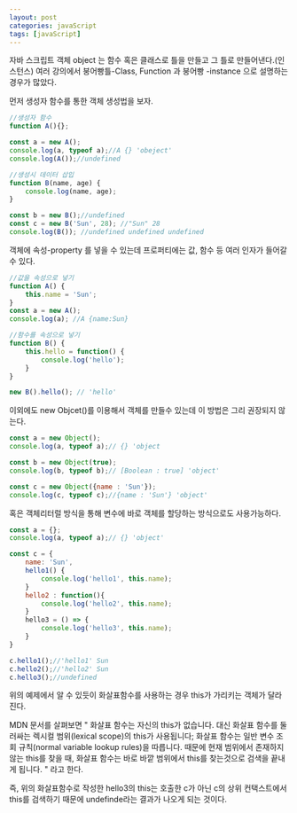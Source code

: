 ```yaml
---
layout: post
categories: javaScript
tags: [javaScript]
---
```


자바 스크립트 객체 object 는 함수 혹은 클래스로 틀을 만들고 그 틀로 만들어낸다.(인스턴스)
여러 강의에서 붕어빵틀-Class, Function 과 붕어빵 -instance 으로 설명하는 경우가 많았다.

먼저 생성자 함수를 통한 객체 생성법을 보자.
```javascript
//생성자 함수
function A(){};

const a = new A();
console.log(a, typeof a);//A {} 'obeject'
console.log(A());//undefined

//생성시 데이터 삽입
function B(name, age) {
    console.log(name, age);
}

const b = new B();//undefined
const c = new B('Sun', 28); //"Sun" 28 
console.log(B()); //undefined undefined undefined

```

객체에 속성-property 를 넣을 수 있는데 프로퍼티에는 값, 함수 등 여러 인자가 들어갈 수 있다.

```javascript
//값을 속성으로 넣기
function A() {
    this.name = 'Sun';
}
const a = new A();
console.log(a); //A {name:Sun}

//함수를 속성으로 넣기
function B() {
    this.hello = function() {
        console.log('hello');
    }
}

new B().hello(); // 'hello'
```

이외에도 new Objcet()를 이용해서 객체를 만들수 있는데 이 방법은 그리 권장되지 않는다.

```javascript
const a = new Object();
console.log(a, typeof a);// {} 'object

const b = new Object(true);
console.log(b, typeof b);// [Boolean : true] 'object'

const c = new Object({name : 'Sun'});
console.log(c, typeof c);//{name : 'Sun'} 'object'
```

혹은 객체리터럴 방식을 통해 변수에 바로 객체를 할당하는 방식으로도 사용가능하다.

```javascript
const a = {};
console.log(a, typeof a);// {} 'object'

const c = {
    name: 'Sun',
    hello1() {
        console.log('hello1', this.name);
    }
    hello2 : function(){
        console.log('hello2', this.name);
    }
    hello3 = () => {
        console.log('hello3', this.name);
    }
}

c.hello1();//'hello1' Sun
c.hello2();//'hello2' Sun
c.hello3();//undefined
```

위의 예제에서 알 수 있듯이 화살표함수를 사용하는 경우 this가 가리키는 객체가 달라진다.

MDN 문서를 살펴보면 
"
화살표 함수는 자신의 this가 없습니다.  대신 화살표 함수를 둘러싸는 렉시컬 범위(lexical scope)의 this가 사용됩니다; 화살표 함수는 일반 변수 조회 규칙(normal variable lookup rules)을 따릅니다. 때문에 현재 범위에서 존재하지 않는 this를 찾을 때, 화살표 함수는 바로 바깥 범위에서 this를 찾는것으로 검색을 끝내게 됩니다.
"
라고 한다. 

즉, 위의 화살표함수로 작성한 hello3의 this는 호출한 c가 아닌 c의 상위 컨택스트에서 this를 검색하기 때문에 undefinde라는 결과가 나오게 되는 것이다.
